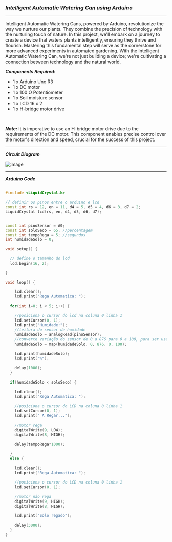 ### ***Intelligent Automatic Watering Can using Arduino***

<hr>

Intelligent Automatic Watering Cans, powered by Arduino, revolutionize the way we nurture our plants. 
They combine the precision of technology with the nurturing touch of nature. 
In this project, we'll embark on a journey to create a device that waters plants intelligently, ensuring they thrive and flourish.
Mastering this fundamental step will serve as the cornerstone for more advanced experiments in automated gardening. 
With the Intelligent Automatic Watering Can, we're not just building a device; we're cultivating a connection between technology and the natural world.

***Components Required:***
- 1 x Arduino Uno R3
- 1 x DC motor
- 1 x 100 Ω Potentiometer
- 1 x Soil moisture sensor
- 1 x LCD 16 x 2
- 1 x H-bridge motor drive

<br>

***Note:*** It is imperative to use an H-bridge motor drive due to the requirements of the DC motor. This component enables precise control over the motor's direction and speed, crucial for the success of this project.

<hr>

***Circuit Diagram***

![image](https://github.com/LittleHypnotist/Arduino_Projects/assets/75622692/92e80172-3af0-4a49-abf7-6c3f18ca2400)


<hr>

***Arduino Code***

```cpp

#include <LiquidCrystal.h>

// definir os pinos entre o arduino e lcd
const int rs = 12, en = 11, d4 = 5, d5 = 4, d6 = 3, d7 = 2;
LiquidCrystal lcd(rs, en, d4, d5, d6, d7);


const int pinoSensor = A0;
const int soloSeco = 65; //percentagem
const int tempoRega = 5; //segundos
int humidadeSolo = 0;

void setup() {
  
  // define o tamanho do lcd
  lcd.begin(16, 2);
  
}

void loop() {
  
    lcd.clear();
    lcd.print("Rega Automatica: ");
  
  for(int i=0; i < 5; i++) {   
    
    //posiciona o cursor do lcd na coluna 0 linha 1
    lcd.setCursor(0, 1);
    lcd.print("Humidade:");
    //leitura do sensor de humidade
    humidadeSolo = analogRead(pinoSensor);
    //converte variação do sensor de 0 a 876 para 0 a 100, para ser usado a percentagem
    humidadeSolo = map(humidadeSolo, 0, 876, 0, 100);
    
    lcd.print(humidadeSolo);
    lcd.print("%");
    
    delay(1000);
  }
  
  if(humidadeSolo < soloSeco) {
    
    lcd.clear();
    lcd.print("Rega Automatica: ");
    
    //posiciona o cursor do LCD na coluna 0 linha 1
    lcd.setCursor(0, 1);
    lcd.print(" A Regar...");
    
    //motor rega 
    digitalWrite(9, LOW);
    digitalWrite(8, HIGH);
    
    delay(tempoRega*1000);
    
  }
  else {
    
    lcd.clear();
    lcd.print("Rega Automatica: ");
    
    //posiciona o cursor do LCD na coluna 0 linha 1
    lcd.setCursor(0, 1);
    
    //motor não rega
    digitalWrite(9, HIGH);
    digitalWrite(8, HIGH);
    
    lcd.print("Solo regado");
    
    delay(3000);
  }
}

```
